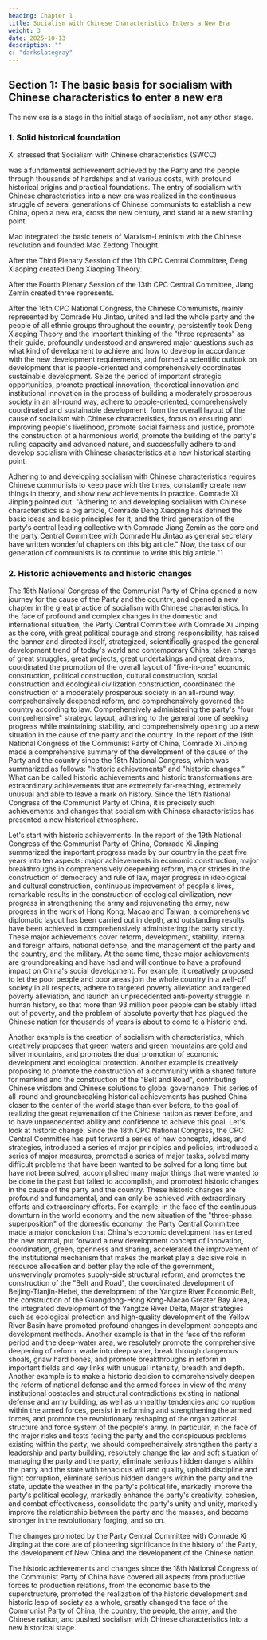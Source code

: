 ```yaml
---
heading: Chapter 1
title: Socialism with Chinese Characteristics Enters a New Era
weight: 3
date: 2025-10-13
description: ""
c: "darkslategray"
---
```



<!-- Scientifically judging the historical orientation and formulating lines, principles, and policies based on this is the valuable experience accumulated by the CPC's long-term struggle. 

Since the 18th National Congress of the Communist Party of China, in the face of profound changes in the conditions of the world, the country and the party, the Party Central Committee with Comrade 

Xi Jinping has led the whole party and the people of all ethnic groups throughout the country to overcome difficulties and struggle, opening a new era of socialism with Chinese characteristics.

The entry of socialism with Chinese characteristics into a new era scientifically marks the new historical orientation of the primary stage of socialism in China, gives the party's historical mission, theoretical follow-up, goals and tasks a new connotation of the times, and provides the coordinates of the times for deeply grasping Xi Jinping Thought on Socialism with Chinese Characteristics in the New Era. -->


## Section 1: The basic basis for socialism with Chinese characteristics to enter a new era

<!-- The entry of socialism with Chinese characteristics into a new era is based on the characteristics of different stages in the process of socialist social development, marking a new stage in the process of the development of socialism with Chinese characteristics, and reflecting the new progress of the cause of socialism with Chinese characteristics. 

Comrade Xi Jinping pointed out: "The new era is a new era of socialism with Chinese characteristics, not some other new era."1 -->

The new era is a stage in the initial stage of socialism, not any other stage.

<!-- Socialism with Chinese characteristics has entered a new era with a solid historical foundation and sufficient practical basis. -->


### 1. Solid historical foundation

<!-- Socialism with Chinese characteristics (SWCC) was founded in a new period in the history of reform and opening up, and was built on the basis of the long-term struggle of the Communist Party of China in the past century, and its origins in ideology, theory and practice can be traced back even further. 

When combing and reviewing the 500-year history of world socialism, Comrade  -->

Xi stressed that Socialism with Chinese characteristics (SWCC) 

was a fundamental achievement achieved by the Party and the people through thousands of hardships and at various costs, with profound historical origins and practical foundations. The entry of socialism with Chinese characteristics into a new era was realized in the continuous struggle of several generations of Chinese communists to establish a new China, open a new era, cross the new century, and stand at a new starting point.

Mao integrated the basic tenets of Marxism-Leninism with the Chinese revolution and founded Mao Zedong Thought.

<!-- united and led the whole party and the people of all ethnic groups throughout the country, completed the new democratic revolution, established New China, established the basic socialist system, successfully realized the most profound and greatest social reform in Chinese history, and laid the fundamental political prerequisite and institutional foundation for all development and progress in contemporary China. In the process of exploring the road of socialist construction in China, although there have been twists and turns, the original theoretical achievements and tremendous achievements made by the Party in socialist revolution and construction have provided valuable experience, theoretical preparation and material foundation for the creation of socialism with Chinese characteristics in the new historical period. -->

After the Third Plenary Session of the 11th CPC Central Committee, Deng Xiaoping created Deng Xiaoping Theory.

 <!-- united and led the whole party and the people of all ethnic groups throughout the country to profoundly sum up the positive and negative experiences of China's socialist construction, draw on the historical experience of socialism in the world, creatively answer the major questions of what socialism is and how to build socialism, create , and make a decision to shift the focus of the work of the party and the state to economic construction. The historic policy decision to implement reform and opening up has profoundly revealed the nature of socialism, established the basic line for the initial stage of socialism, clearly proposed to follow its own path and build socialism with Chinese characteristics, scientifically answered a series of basic questions on building socialism with Chinese characteristics, formulated a development strategy for basically realizing socialist modernization in three steps by the middle of the 21st century, and successfully opened a new period of socialism with Chinese characteristics. -->

After the Fourth Plenary Session of the 13th CPC Central Committee, Jiang Zemin created three represents.

<!--  as the main representative united and led the whole party and the people of
all nationalities throughout the country, adhered to the party's basic theory and basic line, deepened
their understanding of what socialism is, how to build socialism, what kind of party to build, and
how to build the party, and formed the important thinking of "." 

In the face of the
severe test of the very complicated situation at home and abroad and the serious twists and turns of
socialism in the world, we have defended socialism with Chinese characteristics, established the
reform objectives and basic framework of the socialist market economic system, established the
basic economic system and distribution system in the initial stage of socialism, opened up a new
situation of comprehensive reform and opening up, promoted the new great project of party building,
and successfully pushed socialism with Chinese characteristics into the 21st century. -->

After the 16th CPC National Congress, the Chinese Communists, mainly represented by Comrade
Hu Jintao, united and led the whole party and the people of all ethnic groups throughout the country,
persistently took Deng Xiaoping Theory and the important thinking of the "three represents" as their
guide, profoundly understood and answered major questions such as what kind of development to
achieve and how to develop in accordance with the new development requirements, and formed a
scientific outlook on development that is people-oriented and comprehensively coordinates
sustainable development. Seize the period of important strategic opportunities, promote practical
innovation, theoretical innovation and institutional innovation in the process of building a
moderately prosperous society in an all-round way, adhere to people-oriented, comprehensively
coordinated and sustainable development, form the overall layout of the cause of socialism with
Chinese characteristics, focus on ensuring and improving people's livelihood, promote social
fairness and justice, promote the construction of a harmonious world, promote the building of the
party's ruling capacity and advanced nature, and successfully adhere to and develop socialism with
Chinese characteristics at a new historical starting point.

Adhering to and developing socialism with Chinese characteristics requires Chinese communists to
keep pace with the times, constantly create new things in theory, and show new achievements in
practice. Comrade Xi Jinping pointed out: "Adhering to and developing socialism with Chinese
characteristics is a big article, Comrade Deng Xiaoping has defined the basic ideas and basic
principles for it, and the third generation of the party's central leading collective with Comrade Jiang
Zemin as the core and the party Central Committee with Comrade Hu Jintao as general secretary
have written wonderful chapters on this big article." Now, the task of our generation of communists
is to continue to write this big article."1


### 2. Historic achievements and historic changes

The 18th National Congress of the Communist Party of China opened a new journey for the cause
of the Party and the country, and opened a new chapter in the great practice of socialism with
Chinese characteristics. In the face of profound and complex changes in the domestic and
international situation, the Party Central Committee with Comrade Xi Jinping as the core, with great
political courage and strong responsibility, has raised the banner and directed itself, strategized,
scientifically grasped the general development trend of today's world and contemporary China,
taken charge of great struggles, great projects, great undertakings and great dreams, coordinated the
promotion of the overall layout of "five-in-one" economic construction, political construction,
cultural construction, social construction and ecological civilization construction, coordinated the
construction of a moderately prosperous society in an all-round way, comprehensively deepened
reform, and comprehensively governed the country according to law. Comprehensively
administering the party's "four comprehensive" strategic layout, adhering to the general tone of
seeking progress while maintaining stability, and comprehensively opening up a new situation in
the cause of the party and the country. In the report of the 19th National Congress of the Communist
Party of China, Comrade Xi Jinping made a comprehensive summary of the development of the
cause of the Party and the country since the 18th National Congress, which was summarized as
follows: "historic achievements" and "historic changes.”
What can be called historic achievements and historic transformations are extraordinary
achievements that are extremely far-reaching, extremely unusual and able to leave a mark on history.
Since the 18th National Congress of the Communist Party of China, it is precisely such
achievements and changes that socialism with Chinese characteristics has presented a new historical
atmosphere.

Let's start with historic achievements. In the report of the 19th National Congress of the Communist
Party of China, Comrade Xi Jinping summarized the important progress made by our country in the
past five years into ten aspects: major achievements in economic construction, major breakthroughs
in comprehensively deepening reform, major strides in the construction of democracy and rule of
law, major progress in ideological and cultural construction, continuous improvement of people's
lives, remarkable results in the construction of ecological civilization, new progress in strengthening
the army and rejuvenating the army, new progress in the work of Hong Kong, Macao and Taiwan, a
comprehensive diplomatic layout has been carried out in depth, and outstanding results have been
achieved in comprehensively administering the party strictly. These major achievements cover
reform, development, stability, internal and foreign affairs, national defense, and the management
of the party and the country, and the military. At the same time, these major achievements are
groundbreaking and have had and will continue to have a profound impact on China's social
development. For example, it creatively proposed to let the poor people and poor areas join the
whole country in a well-off society in all respects, adhere to targeted poverty alleviation and targeted
poverty alleviation, and launch an unprecedented anti-poverty struggle in human history, so that
more than 93 million poor people can be stably lifted out of poverty, and the problem of absolute
poverty that has plagued the Chinese nation for thousands of years is about to come to a historic end.

Another example is the creation of socialism with characteristics, which creatively proposes that
green waters and green mountains are gold and silver mountains, and promotes the dual promotion
of economic development and ecological protection. Another example is creatively proposing to
promote the construction of a community with a shared future for mankind and the construction of
the "Belt and Road", contributing Chinese wisdom and Chinese solutions to global governance. This
series of all-round and groundbreaking historical achievements has pushed China closer to the center
of the world stage than ever before, to the goal of realizing the great rejuvenation of the Chinese
nation as never before, and to have unprecedented ability and confidence to achieve this goal.
Let's look at historic change. Since the 18th CPC National Congress, the CPC Central Committee
has put forward a series of new concepts, ideas, and strategies, introduced a series of major
principles and policies, introduced a series of major measures, promoted a series of major tasks,
solved many difficult problems that have been wanted to be solved for a long time but have not been
solved, accomplished many major things that were wanted to be done in the past but failed to
accomplish, and promoted historic changes in the cause of the party and the country. These historic
changes are profound and fundamental, and can only be achieved with extraordinary efforts and
extraordinary efforts. For example, in the face of the continuous downturn in the world economy
and the new situation of the "three-phase superposition" of the domestic economy, the Party Central
Committee made a major conclusion that China's economic development has entered the new
normal, put forward a new development concept of innovation, coordination, green, openness and
sharing, accelerated the improvement of the institutional mechanism that makes the market play a
decisive role in resource allocation and better play the role of the government, unswervingly
promotes supply-side structural reform, and promotes the construction of the "Belt and Road", the
coordinated development of Beijing-Tianjin-Hebei, the development of the Yangtze River
Economic Belt, the construction of the Guangdong-Hong Kong-Macao Greater Bay Area, the
integrated development of the Yangtze River Delta, Major strategies such as ecological protection
and high-quality development of the Yellow River Basin have promoted profound changes in
development concepts and development methods. Another example is that in the face of the reform
period and the deep-water area, we resolutely promote the comprehensive deepening of reform,
wade into deep water, break through dangerous shoals, gnaw hard bones, and promote
breakthroughs in reform in important fields and key links with unusual intensity, breadth and depth.
Another example is to make a historic decision to comprehensively deepen the reform of national
defense and the armed forces in view of the many institutional obstacles and structural
contradictions existing in national defense and army building, as well as unhealthy tendencies and
corruption within the armed forces, persist in reforming and strengthening the armed forces, and
promote the revolutionary reshaping of the organizational structure and force system of the people's
army. In particular, in the face of the major risks and tests facing the party and the conspicuous
problems existing within the party, we should comprehensively strengthen the party's leadership and
party building, resolutely change the lax and soft situation of managing the party and the party,
eliminate serious hidden dangers within the party and the state with tenacious will and quality,
uphold discipline and fight corruption, eliminate serious hidden dangers within the party and the
state, update the weather in the party's political life, markedly improve the party's political ecology,
markedly enhance the party's creativity, cohesion, and combat effectiveness, consolidate the party's
unity and unity, markedly improve the relationship between the party and the masses, and become
stronger in the revolutionary forging, and so on.

The changes promoted by the Party Central Committee with Comrade Xi Jinping at the core are of
pioneering significance in the history of the Party, the development of New China and the
development of the Chinese nation.

The historic achievements and changes since the 18th National Congress of the Communist Party
of China have covered all aspects from productive forces to production relations, from the economic
base to the superstructure, promoted the realization of the historic development and historic leap of
society as a whole, greatly changed the face of the Communist Party of China, the country, the
people, the army, and the Chinese nation, and pushed socialism with Chinese characteristics into a
new historical stage.
